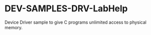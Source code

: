 # DEV-SAMPLES-DRV-LabHelp
Device Driver sample to give C programs unlimited access to physical memory.
